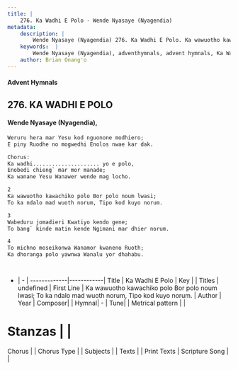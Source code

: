 ```yaml
---
title: |
    276. Ka Wadhi E Polo - Wende Nyasaye (Nyagendia)
metadata:
    description: |
        Wende Nyasaye (Nyagendia) 276. Ka Wadhi E Polo. Ka wawuotho kawachiko polo Bor polo noum lwasi; To ka ndalo mad wuoth norum, Tipo kod kuyo norum.  
    keywords:  |
        Wende Nyasaye (Nyagendia), adventhymnals, advent hymnals, Ka Wadhi E Polo, Ka wawuotho kawachiko polo Bor polo noum lwasi; To ka ndalo mad wuoth norum, Tipo kod kuyo norum.. 
    author: Brian Onang'o
---
```


#### Advent Hymnals
## 276. KA WADHI E POLO
####  Wende Nyasaye (Nyagendia),

```txt
Weruru hera mar Yesu kod nguonone modhiero;
E piny Ruodhe no mogwedhi Enolos nwae kar dak.

Chorus:
Ka wadhi..................... yo e polo,
Enobedi chieng` mar mor manade;
Ka wanane Yesu Wanawer wende mag locho.

2
Ka wawuotho kawachiko polo Bor polo noum lwasi;
To ka ndalo mad wuoth norum, Tipo kod kuyo norum.

3
Wabeduru jomadieri Kwatiyo kendo gene;
To bang` kinde matin kende Ngimani mar dhier norum.

4
To michno moseikonwa Wanamor kwaneno Ruoth;
Ka dhoranga polo yawnwa Wanalu yor dhahabu.




```

- |   -  |
-------------|------------|
Title | Ka Wadhi E Polo |
Key |  |
Titles | undefined |
First Line | Ka wawuotho kawachiko polo Bor polo noum lwasi; To ka ndalo mad wuoth norum, Tipo kod kuyo norum. |
Author | 
Year | 
Composer| |
Hymnal|  - |
Tune|  |
Metrical pattern | |
# Stanzas |  |
Chorus |  |
Chorus Type |  |
Subjects | |
Texts |  |
Print Texts | 
Scripture Song |  |
    
